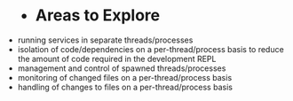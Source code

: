 #  • Areas to Explore

* running services in separate threads/processes
* isolation of code/dependencies on a per-thread/process basis to reduce the amount of code
  required in the development REPL
* management and control of spawned threads/processes
* monitoring of changed files on a per-thread/process basis
* handling of changes to files on a per-thread/process basis
